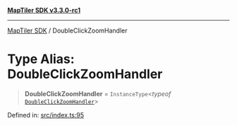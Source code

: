 [**MapTiler SDK v3.3.0-rc1**](../README.md)

***

[MapTiler SDK](../README.md) / DoubleClickZoomHandler

# Type Alias: DoubleClickZoomHandler

> **DoubleClickZoomHandler** = `InstanceType`\<*typeof* [`DoubleClickZoomHandler`](../variables/DoubleClickZoomHandler.md)\>

Defined in: [src/index.ts:95](https://github.com/maptiler/maptiler-sdk-js/blob/d9cb958ebf063ecde2f6f583eb172e5a83460e6a/src/index.ts#L95)
